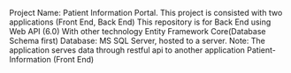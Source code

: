 Project Name: Patient Information Portal. 
This project is consisted with two applications (Front End, Back End) 
This repository is for Back End using Web API (6.0) With other technology Entity Framework Core(Database Schema first) 
Database: MS SQL Server, hosted to a server.
Note: The application serves data through restful api to another application Patient-Information (Front End)
